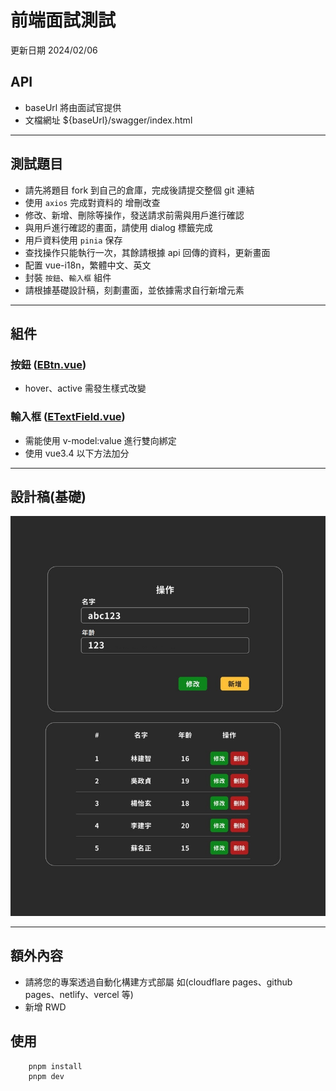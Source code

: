 # 前端面試測試

更新日期 2024/02/06

## API

- baseUrl 將由面試官提供
- 文檔網址 ${baseUrl}/swagger/index.html

---

## 測試題目

- 請先將題目 fork 到自己的倉庫，完成後請提交整個 git 連結
- 使用 `axios` 完成對資料的 增刪改查
- 修改、新增、刪除等操作，發送請求前需與用戶進行確認
- 與用戶進行確認的畫面，請使用 dialog 標籤完成
- 用戶資料使用 `pinia` 保存
- 查找操作只能執行一次，其餘請根據 api 回傳的資料，更新畫面
- 配置 vue-i18n，繁體中文、英文
- 封裝 `按鈕`、`輸入框` 組件
- 請根據基礎設計稿，刻劃畫面，並依據需求自行新增元素

---

## 組件

### 按鈕 ([EBtn.vue](components/EBtn.vue))

- hover、active 需發生樣式改變

### 輸入框 ([ETextField.vue](components/ETextField.vue))

- 需能使用 v-model:value 進行雙向綁定
- 使用 vue3.4 以下方法加分

--- 

## 設計稿(基礎)

![test.jpg](public/test.jpg)

---

## 額外內容

- 請將您的專案透過自動化構建方式部屬 如(cloudflare pages、github pages、netlify、vercel 等)
- 新增 RWD

## 使用

```shell
    pnpm install
    pnpm dev
```